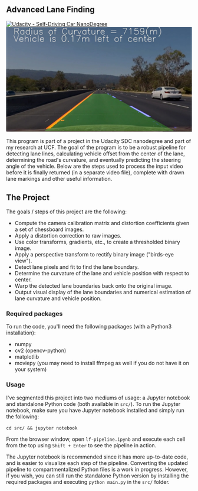 ## Advanced Lane Finding
[![Udacity - Self-Driving Car NanoDegree](https://s3.amazonaws.com/udacity-sdc/github/shield-carnd.svg)](http://www.udacity.com/drive)
![Lanes Image](./examples/example_output.jpg)

This program is part of a project in the Udacity SDC nanodegree and part of my research at UCF. The goal of the program is to be a robust pipeline for detecting lane lines, calculating vehicle offset from the center of the lane, determining the road's curvature, and eventually predicting the steering angle of the vehicle. Below are the steps used to process the input video before it is finally returned (in a separate video file), complete with drawn lane markings and other useful information.

The Project
---

The goals / steps of this project are the following:

* Compute the camera calibration matrix and distortion coefficients given a set of chessboard images.
* Apply a distortion correction to raw images.
* Use color transforms, gradients, etc., to create a thresholded binary image.
* Apply a perspective transform to rectify binary image ("birds-eye view").
* Detect lane pixels and fit to find the lane boundary.
* Determine the curvature of the lane and vehicle position with respect to center.
* Warp the detected lane boundaries back onto the original image.
* Output visual display of the lane boundaries and numerical estimation of lane curvature and vehicle position.

### Required packages

To run the code, you'll need the following packages (with a Python3 installation):

* numpy
* cv2 (opencv-python)
* matplotlib
* moviepy (you may need to install ffmpeg as well if you do not have it on your system)

### Usage
I've segmented this project into two mediums of usage: a Jupyter notebook and standalone Python code (both available in `src/`). To run the Jupyter notebook, make sure you have Jupyter notebook installed and simply run the following:

```
cd src/ && jupyter notebook
```

From the browser window, open `lf-pipeline.ipynb` and execute each cell from the top using `Shift + Enter` to see the pipeline in action.

The Jupyter notebook is recommended since it has more up-to-date code, and is easier to visualize each step of the pipeline. Converting the updated pipeline to compartmentalized Python files is a work in progress. However, if you wish, you can still run the standalone Python version by installing the required packages and executing `python main.py` in the `src/` folder.